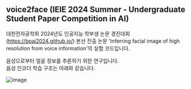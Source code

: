 ## voice2face (IEIE 2024 Summer - Undergraduate Student Paper Competition in AI)
대한전자공학회 2024년도 인공지능 학부생 논문 경진대회(https://bpai2024.github.io/) 본선 진출 논문 'Inferring facial image of high resolution from voice information'의 실험 코드입니다.

음성으로부터 얼굴 정보를 추론하기 위한 연구입니다.  
음성 인코더 학습 구조는 아래와 같습니다.  

![image](https://github.com/swlee1240/voice2face/assets/129383630/91b4af7a-5393-4572-b462-d47b3e09a010)
